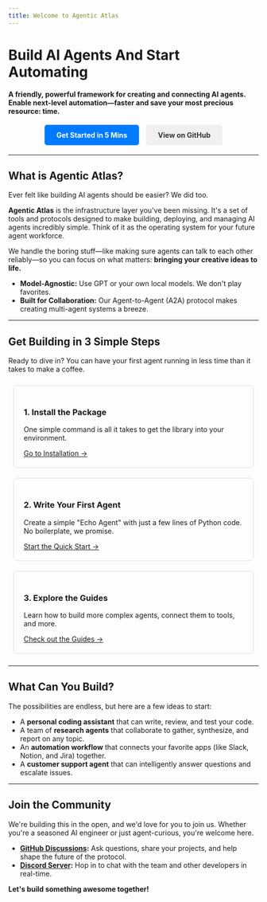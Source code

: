 ```yaml
---
title: Welcome to Agentic Atlas
---
```

# Build AI Agents And Start Automating

**A friendly, powerful framework for creating and connecting AI agents. Enable next-level automation—faster and save your most precious resource: time.**

<div style="text-align: center;">
    <div>
        <a href="installation" style="display: inline-block; padding: 12px 24px; background-color: #007bff; color: white; text-decoration: none; border-radius: 5px; font-weight: bold; margin: 5px;">Get Started in 5 Mins</a>
        <a href="https://github.com/genai-works-org/genai-agentos" style="display: inline-block; padding: 12px 24px; background-color: #f0f0f0; color: #333; text-decoration: none; border-radius: 5px; font-weight: bold; margin: 5px;">View on GitHub</a>
    </div>

</div>

---

## What is Agentic Atlas?

Ever felt like building AI agents should be easier? We did too.

**Agentic Atlas** is the infrastructure layer you've been missing. It's a set of tools and protocols designed to make building, deploying, and managing AI agents incredibly simple. Think of it as the operating system for your future agent workforce.

We handle the boring stuff—like making sure agents can talk to each other reliably—so you can focus on what matters: **bringing your creative ideas to life.**

-   **Model-Agnostic:** Use GPT or your own local models. We don't play favorites.
-   **Built for Collaboration:** Our Agent-to-Agent (A2A) protocol makes creating multi-agent systems a breeze.

---

## Get Building in 3 Simple Steps

Ready to dive in? You can have your first agent running in less time than it takes to make a coffee.

<div style="display: flex; justify-content: space-around; flex-wrap: wrap;">

<div style="flex: 1; min-width: 250px; margin: 10px; padding: 20px; border: 1px solid #ddd; border-radius: 8px;">
  <h3>1. Install the Package</h3>
  <p>One simple command is all it takes to get the library into your environment.</p>
  <a href="installation">Go to Installation →</a>
</div>

<div style="flex: 1; min-width: 250px; margin: 10px; padding: 20px; border: 1px solid #ddd; border-radius: 8px;">
  <h3>2. Write Your First Agent</h3>
  <p>Create a simple "Echo Agent" with just a few lines of Python code. No boilerplate, we promise.</p>
  <a href="quick-start">Start the Quick Start →</a>
</div>

<div style="flex: 1; min-width: 250px; margin: 10px; padding: 20px; border: 1px solid #ddd; border-radius: 8px;">
  <h3>3. Explore the Guides</h3>
  <p>Learn how to build more complex agents, connect them to tools, and more.</p>
  <a href="guides/01-building-your-first-agent">Check out the Guides →</a>
</div>

</div>

---

## What Can You Build?

The possibilities are endless, but here are a few ideas to start:

-   A **personal coding assistant** that can write, review, and test your code.
-   A team of **research agents** that collaborate to gather, synthesize, and report on any topic.
-   An **automation workflow** that connects your favorite apps (like Slack, Notion, and Jira) together.
-   A **customer support agent** that can intelligently answer questions and escalate issues.

---

## Join the Community

We're building this in the open, and we'd love for you to join us. Whether you're a seasoned AI engineer or just agent-curious, you're welcome here.

-   **[GitHub Discussions](https://github.com/genai-works-org/genai-agentos/discussions):** Ask questions, share your projects, and help shape the future of the protocol.
-   **[Discord Server](https://discord.gg/MYWENj5w):** Hop in to chat with the team and other developers in real-time.

**Let's build something awesome together!**